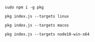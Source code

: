 ```
sudo npm i -g pkg
```

```
pkg index.js --targets linux
```

```
pkg index.js --targets macos
```

```
pkg index.js --targets node10-win-x64
```
